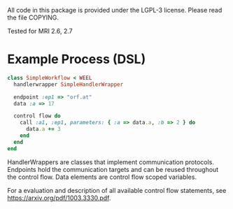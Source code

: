 All code in this package is provided under the LGPL-3 license.
Please read the file COPYING.

Tested for MRI 2.6, 2.7

# Example Process (DSL)

```ruby
class SimpleWorkflow < WEEL
  handlerwrapper SimpleHandlerWrapper

  endpoint :ep1 => "orf.at"
  data :a => 17

  control flow do
    call :a1, :ep1, parameters: { :a => data.a, :b => 2 } do
      data.a += 3
    end
  end
end
```

HandlerWrappers are classes that implement communication protocols. Endpoints hold the communication targets and can be reused throughout the control flow. Data elements are control flow scoped variables.

For a evaluation and description of all available control flow statements, see https://arxiv.org/pdf/1003.3330.pdf.
